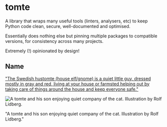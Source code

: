 # tomte
A library that wraps many useful tools (linters, analysers, etc) to keep Python code clean, secure, well-documented and optimised.

Essentially does nothing else but pinning multiple packages to compatible versions, for consistency across many projects.

Extremely (!) opinionated by design!

## Name

["The Swedish hustomte (house elf/gnome) is a quiet little guy, dressed mostly in gray and red, living at your house or farmsted helping out by taking care of things around the house and keep everyone safe."](https://funflector.com/blog/the-quiet-swedish-tomte/)

![A tomte and his son enjoying quiet company of the cat. Illustration by Rolf Lidberg.](https://github.com/valory-xyz/tomte/blob/main/tomte_and_cat_by_swedish_artist_rolf_lidberg.jpg?raw=true)

"A tomte and his son enjoying quiet company of the cat. Illustration by Rolf Lidberg."